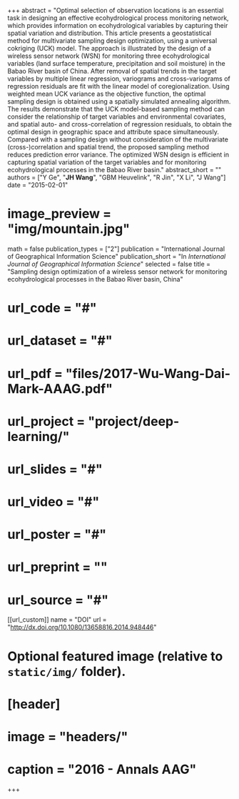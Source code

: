 +++
abstract = "Optimal selection of observation locations is an essential task in designing an effective ecohydrological process monitoring network, which provides information on ecohydrological variables by capturing their spatial variation and distribution. This article presents a geostatistical method for multivariate sampling design optimization, using a universal cokriging (UCK) model. The approach is illustrated by the design of a wireless sensor network (WSN) for monitoring three ecohydrological variables (land surface temperature, precipitation and soil moisture) in the Babao River basin of China. After removal of spatial trends in the target variables by multiple linear regression, variograms and cross-variograms of regression residuals are fit with the linear model of coregionalization. Using weighted mean UCK variance as the objective function, the optimal sampling design is obtained using a spatially simulated annealing algorithm. The results demonstrate that the UCK model-based sampling method can consider the relationship of target variables and environmental covariates, and spatial auto- and cross-correlation of regression residuals, to obtain the optimal design in geographic space and attribute space simultaneously. Compared with a sampling design without consideration of the multivariate (cross-)correlation and spatial trend, the proposed sampling method reduces prediction error variance. The optimized WSN design is efficient in capturing spatial variation of the target variables and for monitoring ecohydrological processes in the Babao River basin."
abstract_short = ""
authors = ["Y Ge", "**JH Wang**", "GBM Heuvelink", "R Jin", "X Li", "J Wang"]
date = "2015-02-01"
# image_preview = "img/mountain.jpg"
math = false
publication_types = ["2"]
publication = "International Journal of Geographical Information Science"
publication_short = "In *International Journal of Geographical Information Science*"
selected = false
title = "Sampling design optimization of a wireless sensor network for monitoring ecohydrological processes in the Babao River basin, China"
# url_code = "#"
# url_dataset = "#"
# url_pdf = "files/2017-Wu-Wang-Dai-Mark-AAAG.pdf"
# url_project = "project/deep-learning/"
# url_slides = "#"
# url_video = "#"
# url_poster = "#"
# url_preprint = ""
# url_source = "#"

[[url_custom]]
name = "DOI"
url = "http://dx.doi.org/10.1080/13658816.2014.948446"

# Optional featured image (relative to `static/img/` folder).
# [header]
# image = "headers/"
# caption = "2016 - Annals AAG"

+++


